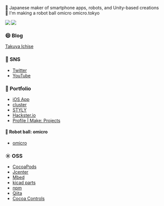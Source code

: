 🗻 Japanese maker of smartphone apps, robots, and Unity-based creations<br />
🤖 I'm making a robot ball omicro omicro.tokyo<br />

<div>
<a href="https://github.com/anuraghazra/github-readme-stats">
  <img align="left" src="https://github-readme-stats.vercel.app/api?username=tichise&count_private=true&show_icons=true" />
</a>
<a href="https://github.com/anuraghazra/github-readme-stats">
  <img align="left" src="https://github-readme-stats.vercel.app/api/top-langs/?username=tichise" />
</a>
</div>
<br />

### 😄 Blog
[Takuya Ichise](https://medium.com/tichise)

### 📍 SNS
- [Twitter](https://twitter.com/tichise)
- [YouTube](https://www.youtube.com/channel/UClGPdAFB6kcgkg77eS4gyNw)


### 🚗 Portfolio
- [iOS App](https://apps.apple.com/jp/developer/takuya-ichise/id306411634)
- [cluster](https://cluster.mu/u/tichise)
- [STYLY](https://gallery.styly.cc/artist/tichise/scenes)
- [Hackster.io](https://www.hackster.io/tichise)
- [Profile | Make: Projects](https://makeprojects.com/profile/tichise)

#### 🤖 Robot ball: omicro
- [omicro](http://omicro.tokyo/)

### ☀️ OSS
- [CocoaPods](https://cocoapods.org/owners/6707)
- [Jcenter](https://bintray.com/ichise)
- [Mbed](https://os.mbed.com/users/tichise/)
- [kicad parts](https://github.com/tichise/kicad-parts)
- [npm](https://www.npmjs.com/~tichise)
- [Qiita](https://qiita.com/tichise)
- [Cocoa Controls](https://www.cocoacontrols.com/authors/tichise)
